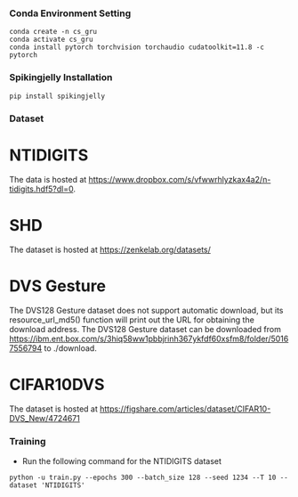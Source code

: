 ### Conda Environment Setting
```
conda create -n cs_gru 
conda activate cs_gru
conda install pytorch torchvision torchaudio cudatoolkit=11.8 -c pytorch
```
### Spikingjelly Installation 
```
pip install spikingjelly

```
### Dataset
# NTIDIGITS
The data is hosted at https://www.dropbox.com/s/vfwwrhlyzkax4a2/n-tidigits.hdf5?dl=0.  
# SHD
The dataset is hosted at https://zenkelab.org/datasets/
# DVS Gesture
The DVS128 Gesture dataset does not support automatic download, but its resource_url_md5() function will print out the URL for obtaining the download address. The DVS128 Gesture dataset can be downloaded from https://ibm.ent.box.com/s/3hiq58ww1pbbjrinh367ykfdf60xsfm8/folder/50167556794 to ./download.
# CIFAR10DVS
The dataset is hosted at https://figshare.com/articles/dataset/CIFAR10-DVS_New/4724671
### Training

*  Run the following command for the NTIDIGITS dataset
```
python -u train.py --epochs 300 --batch_size 128 --seed 1234 --T 10 --dataset 'NTIDIGITS'
